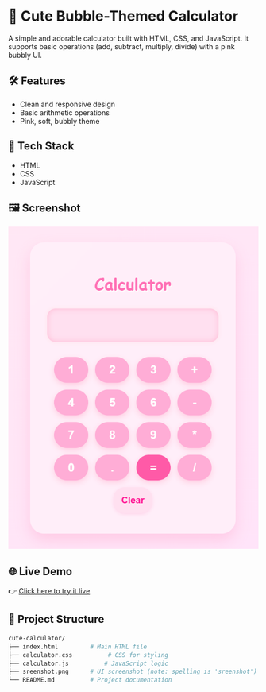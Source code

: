 # 💖 Cute Bubble-Themed Calculator

A simple and adorable calculator built with HTML, CSS, and JavaScript. It supports basic operations (add, subtract, multiply, divide) with a pink bubbly UI.

## 🛠 Features
- Clean and responsive design
- Basic arithmetic operations
- Pink, soft, bubbly theme

## 🧪 Tech Stack
- HTML
- CSS
- JavaScript

## 🖼️ Screenshot

![Calculator Screenshot](screenshot.png)

## 🌐 Live Demo

👉 [Click here to try it live](https://sh-a-gun.github.io/Calculator/)

## 📁 Project Structure

```bash
cute-calculator/
├── index.html         # Main HTML file
├── calculator.css          # CSS for styling
├── calculator.js          # JavaScript logic
├── sreenshot.png      # UI screenshot (note: spelling is 'sreenshot')
└── README.md          # Project documentation


